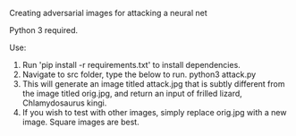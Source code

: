 Creating adversarial images for attacking a neural net

Python 3 required.

Use:
1. Run 'pip install -r requirements.txt' to install dependencies. 
2. Navigate to src folder, type the below to run.
    python3 attack.py
3. This will generate an image titled attack.jpg that is subtly different from the image titled orig.jpg, and return an input of frilled lizard, Chlamydosaurus kingi.
4. If you wish to test with other images, simply replace orig.jpg with a new image. Square images are best.
